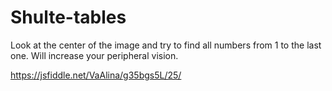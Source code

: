 # Shulte-tables

Look at the center of the image and try to find all numbers from 1 to the last one. Will increase your peripheral vision. 

https://jsfiddle.net/VaAlina/g35bgs5L/25/
